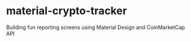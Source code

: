 # material-crypto-tracker
Building fun reporting screens using Material Design and CoinMarketCap API
